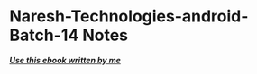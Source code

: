 # Naresh-Technologies-android-Batch-14 Notes

***[Use this ebook written by me](https://android-app-development-documentation.readthedocs.io/en/latest/)***
